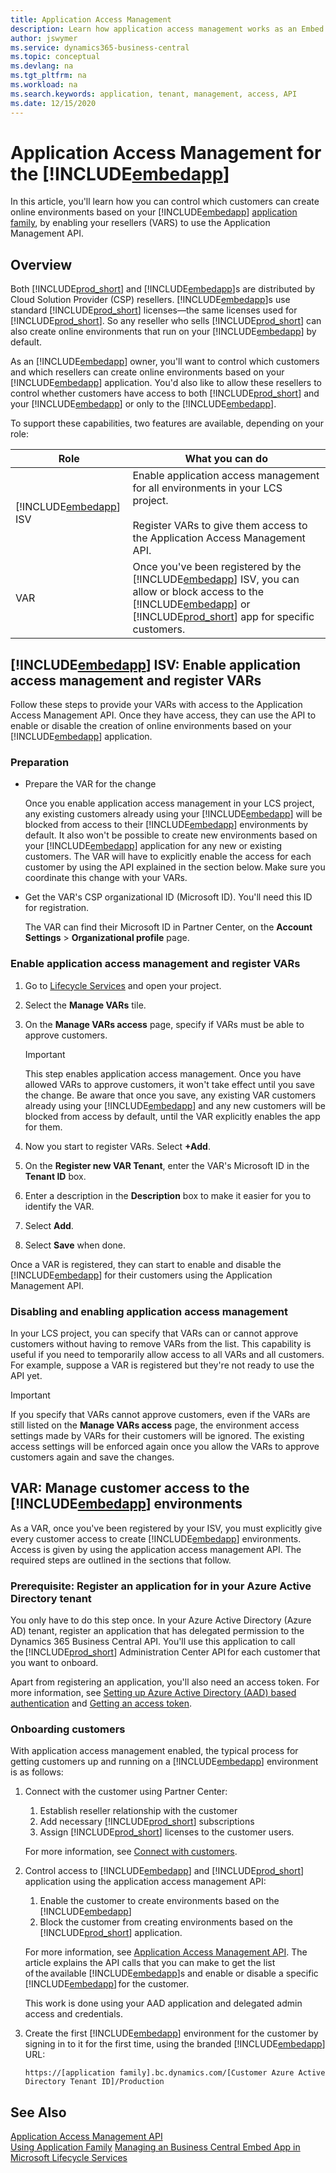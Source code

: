 ```yaml
---
title: Application Access Management
description: Learn how application access management works as an Embed App ISV and VAR.
author: jswymer
ms.service: dynamics365-business-central
ms.topic: conceptual
ms.devlang: na
ms.tgt_pltfrm: na
ms.workload: na
ms.search.keywords: application, tenant, management, access, API
ms.date: 12/15/2020
---
```

# Application Access Management for the [!INCLUDE[embedapp](../developer/includes/embedapp.md)]

In this article, you'll learn how you can control which customers can create online environments based on your [!INCLUDE[embedapp](../developer/includes/embedapp.md)] [application family](../deployment/embed-app-using-application-family.md), by enabling your resellers (VARS) to use the Application Management API.

## Overview

Both [!INCLUDE[prod_short](../developer/includes/prod_short.md)] and [!INCLUDE[embedapp](../developer/includes/embedapp.md)]s are distributed by Cloud Solution Provider (CSP) resellers. [!INCLUDE[embedapp](../developer/includes/embedapp.md)]s use standard [!INCLUDE[prod_short](../developer/includes/prod_short.md)] licenses&mdash;the same licenses used for [!INCLUDE[prod_short](../developer/includes/prod_short.md)]. So any reseller who sells [!INCLUDE[prod_short](../developer/includes/prod_short.md)] can also create online environments that run on your [!INCLUDE[embedapp](../developer/includes/embedapp.md)] by default.  

As an [!INCLUDE[embedapp](../developer/includes/embedapp.md)] owner, you'll want to control which customers and which resellers can create online environments based on your [!INCLUDE[embedapp](../developer/includes/embedapp.md)] application. You'd also like to allow these resellers to control whether customers have access to both [!INCLUDE[prod_short](../developer/includes/prod_short.md)] and your [!INCLUDE[embedapp](../developer/includes/embedapp.md)] or only to the [!INCLUDE[embedapp](../developer/includes/embedapp.md)].

To support these capabilities, two features are available, depending on your role:

|Role|What you can do|
|---------|---------------|
|[!INCLUDE[embedapp](../developer/includes/embedapp.md)] ISV |Enable application access management for all environments in your LCS project.<br /><br />Register VARs to give them access to the Application Access Management API.|
|VAR|Once you've been registered by the [!INCLUDE[embedapp](../developer/includes/embedapp.md)] ISV, you can allow or block access to the [!INCLUDE[embedapp](../developer/includes/embedapp.md)] or [!INCLUDE[prod_short](../developer/includes/prod_short.md)] app for specific customers.|

## [!INCLUDE[embedapp](../developer/includes/embedapp.md)] ISV: Enable application access management and register VARs

Follow these steps to provide your VARs with access to the Application Access Management API. Once they have access, they can use the API to enable or disable the creation of online environments based on your [!INCLUDE[embedapp](../developer/includes/embedapp.md)] application.

### Preparation

- Prepare the VAR for the change

    Once you enable application access management in your LCS project, any existing customers already using your [!INCLUDE[embedapp](../developer/includes/embedapp.md)] will be blocked from access to their [!INCLUDE[embedapp](../developer/includes/embedapp.md)] environments by default. It also won't be possible to create new environments based on your [!INCLUDE[embedapp](../developer/includes/embedapp.md)] application for any new or existing customers. The VAR will have to explicitly enable the access for each customer by using the API explained in the section below. Make sure you coordinate this change with your VARs.

- Get the VAR's CSP organizational ID (Microsoft ID). You'll need this ID for registration.

    The VAR can find their Microsoft ID in Partner Center, on the **Account Settings** > **Organizational profile** page.

### Enable application access management and register VARs

1. Go to [Lifecycle Services](https://lcs.dynamics.com/v2) and open your project.
2. Select the **Manage VARs** tile.
3. On the **Manage VARs access** page, specify if VARs must be able to approve customers.

    > [!IMPORTANT]
    > This step enables application access management. Once you have allowed VARs to approve customers, it won't take effect until you save the change. Be aware that once you save, any existing VAR customers already using your [!INCLUDE[embedapp](../developer/includes/embedapp.md)] and any new customers will be blocked from access by default, until the VAR explicitly enables the app for them.

4. Now you start to register VARs. Select **+Add**.
5. On the **Register new VAR Tenant**, enter the VAR's Microsoft ID in the **Tenant ID** box.
6. Enter a description in the **Description** box to make it easier for you to identify the VAR.
7. Select **Add**.
8. Select **Save** when done.

Once a VAR is registered, they can start to enable and disable the [!INCLUDE[embedapp](../developer/includes/embedapp.md)] for their customers using the Application Management API.

### Disabling and enabling application access management

In your LCS project, you can specify that VARs can or cannot approve customers without having to remove VARs from the list. This capability is useful if you need to temporarily allow access to all VARs and all customers. For example, suppose a VAR is registered but they're not ready to use the API yet.

> [!IMPORTANT]
> If you specify that VARs cannot approve customers, even if the VARs are still listed on the **Manage VARs access** page, the environment access settings made by VARs for their customers will be ignored. The existing access settings will be enforced again once you allow the VARs to approve customers again and save the changes.

## VAR: Manage customer access to the [!INCLUDE[embedapp](../developer/includes/embedapp.md)] environments

As a VAR, once you've been registered by your ISV, you must explicitly give every customer access to create [!INCLUDE[embedapp](../developer/includes/embedapp.md)] environments. Access is given by using the application access management API. The required steps are outlined in the sections that follow.

### Prerequisite: Register an application for in your Azure Active Directory tenant

You only have to do this step once. In your Azure Active Directory (Azure AD) tenant, register an application that has delegated permission to the Dynamics 365 Business Central API. You'll use this application to call the [!INCLUDE[prod_short](../developer/includes/prod_short.md)] Administration Center API for each customer that you want to onboard.

Apart from registering an application, you'll also need an access token. For more information, see [Setting up Azure Active Directory (AAD) based authentication](../administration/administration-center-api.md#azuread) and [Getting an access token](../administration/administration-center-api.md#getting-an-access-token).

### Onboarding customers

With application access management enabled, the typical process for getting customers up and running on a [!INCLUDE[embedapp](../developer/includes/embedapp.md)] environment is as follows:

1. Connect with the customer using Partner Center:
    1. Establish reseller relationship with the customer
    2. Add necessary [!INCLUDE[prod_short](../developer/includes/prod_short.md)] subscriptions
    3. Assign [!INCLUDE[prod_short](../developer/includes/prod_short.md)] licenses to the customer users.

    For more information, see [Connect with customers](/partner-center/connect-with-your-customers?toc=%2fdynamics365%2fbusiness-central%2fdev-itpro%2ftoc.json).

2. Control access to [!INCLUDE[embedapp](../developer/includes/embedapp.md)] and [!INCLUDE[prod_short](../developer/includes/prod_short.md)] application using the application access management API:
    1. Enable the customer to create environments based on the [!INCLUDE[embedapp](../developer/includes/embedapp.md)] 
    2. Block the customer from creating environments based on the [!INCLUDE[prod_short](../developer/includes/prod_short.md)] application.

    For more information, see [Application Access Management API](embed-app-application-access-management-api.md). The article explains the API calls that you can make to get the list of the available [!INCLUDE[embedapp](../developer/includes/embedapp.md)]s and enable or disable a specific [!INCLUDE[embedapp](../developer/includes/embedapp.md)] for the customer.

    This work is done using your AAD application and delegated admin access and credentials.
3. Create the first [!INCLUDE[embedapp](../developer/includes/embedapp.md)] environment for the customer by signing in to it for the first time, using the branded [!INCLUDE[embedapp](../developer/includes/embedapp.md)] URL:

    `https://[application family].bc.dynamics.com/[Customer Azure Active Directory Tenant ID]/Production`

## See Also

[Application Access Management API](embed-app-application-access-management-api.md)  
[Using Application Family](../deployment/embed-app-using-application-family.md)
[Managing an Business Central Embed App in Microsoft Lifecycle Services](../deployment/embed-app-lifecycle-services.md)